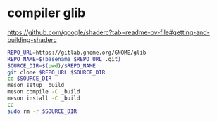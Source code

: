 # compiler glib

<https://github.com/google/shaderc?tab=readme-ov-file#getting-and-building-shaderc>

```bash
REPO_URL=https://gitlab.gnome.org/GNOME/glib
REPO_NAME=$(basename $REPO_URL .git)
SOURCE_DIR=$(pwd)/$REPO_NAME
git clone $REPO_URL $SOURCE_DIR
cd $SOURCE_DIR
meson setup _build
meson compile -C _build
meson install -C _build
cd
sudo rm -r $SOURCE_DIR
```
